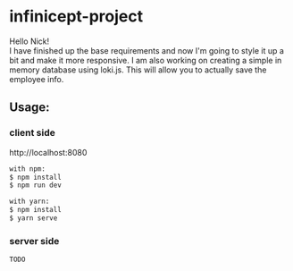 # infinicept-project

Hello Nick! <br />
I have finished up the base requirements and now I'm going to style it up a bit and make it more responsive. I am also working on creating a simple in memory database using loki.js. This will allow you to actually save the employee info.

## Usage:
### client side
http://localhost:8080
``` bash
with npm:
$ npm install
$ npm run dev
```

``` bash
with yarn:
$ npm install
$ yarn serve
```

### server side
``` bash
TODO
```

